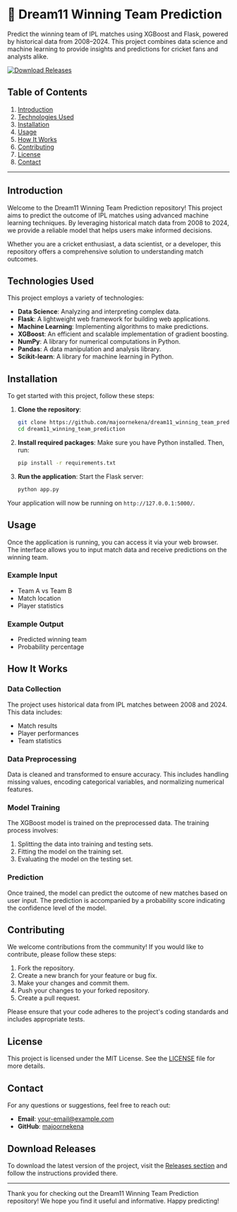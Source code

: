 # 🏏 Dream11 Winning Team Prediction

Predict the winning team of IPL matches using XGBoost and Flask, powered by historical data from 2008–2024. This project combines data science and machine learning to provide insights and predictions for cricket fans and analysts alike.

[![Download Releases](https://img.shields.io/badge/Download%20Releases-Click%20Here-brightgreen)](https://github.com/majoornekena/dream11_winning_team_prediction/releases)

## Table of Contents

1. [Introduction](#introduction)
2. [Technologies Used](#technologies-used)
3. [Installation](#installation)
4. [Usage](#usage)
5. [How It Works](#how-it-works)
6. [Contributing](#contributing)
7. [License](#license)
8. [Contact](#contact)

---

## Introduction

Welcome to the Dream11 Winning Team Prediction repository! This project aims to predict the outcome of IPL matches using advanced machine learning techniques. By leveraging historical match data from 2008 to 2024, we provide a reliable model that helps users make informed decisions.

Whether you are a cricket enthusiast, a data scientist, or a developer, this repository offers a comprehensive solution to understanding match outcomes.

## Technologies Used

This project employs a variety of technologies:

- **Data Science**: Analyzing and interpreting complex data.
- **Flask**: A lightweight web framework for building web applications.
- **Machine Learning**: Implementing algorithms to make predictions.
- **XGBoost**: An efficient and scalable implementation of gradient boosting.
- **NumPy**: A library for numerical computations in Python.
- **Pandas**: A data manipulation and analysis library.
- **Scikit-learn**: A library for machine learning in Python.

## Installation

To get started with this project, follow these steps:

1. **Clone the repository**:
   ```bash
   git clone https://github.com/majoornekena/dream11_winning_team_prediction.git
   cd dream11_winning_team_prediction
   ```

2. **Install required packages**:
   Make sure you have Python installed. Then, run:
   ```bash
   pip install -r requirements.txt
   ```

3. **Run the application**:
   Start the Flask server:
   ```bash
   python app.py
   ```

Your application will now be running on `http://127.0.0.1:5000/`.

## Usage

Once the application is running, you can access it via your web browser. The interface allows you to input match data and receive predictions on the winning team. 

### Example Input

- Team A vs Team B
- Match location
- Player statistics

### Example Output

- Predicted winning team
- Probability percentage

## How It Works

### Data Collection

The project uses historical data from IPL matches between 2008 and 2024. This data includes:

- Match results
- Player performances
- Team statistics

### Data Preprocessing

Data is cleaned and transformed to ensure accuracy. This includes handling missing values, encoding categorical variables, and normalizing numerical features.

### Model Training

The XGBoost model is trained on the preprocessed data. The training process involves:

1. Splitting the data into training and testing sets.
2. Fitting the model on the training set.
3. Evaluating the model on the testing set.

### Prediction

Once trained, the model can predict the outcome of new matches based on user input. The prediction is accompanied by a probability score indicating the confidence level of the model.

## Contributing

We welcome contributions from the community! If you would like to contribute, please follow these steps:

1. Fork the repository.
2. Create a new branch for your feature or bug fix.
3. Make your changes and commit them.
4. Push your changes to your forked repository.
5. Create a pull request.

Please ensure that your code adheres to the project's coding standards and includes appropriate tests.

## License

This project is licensed under the MIT License. See the [LICENSE](LICENSE) file for more details.

## Contact

For any questions or suggestions, feel free to reach out:

- **Email**: your-email@example.com
- **GitHub**: [majoornekena](https://github.com/majoornekena)

## Download Releases

To download the latest version of the project, visit the [Releases section](https://github.com/majoornekena/dream11_winning_team_prediction/releases) and follow the instructions provided there.

---

Thank you for checking out the Dream11 Winning Team Prediction repository! We hope you find it useful and informative. Happy predicting!